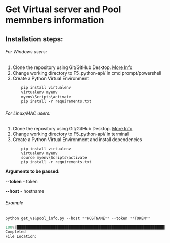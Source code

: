 # Get Virtual server and Pool memnbers information

## Installation steps:

###### For Windows users:

1. Clone the repository using Git/GitHub Desktop.  [More Info](https://docs.github.com/en/desktop/contributing-and-collaborating-using-github-desktop/adding-and-cloning-repositories/cloning-a-repository-from-github-to-github-desktop)
2. Change working directory to F5_python-api/ in cmd prompt/powershell
3. Create a Python Virtual Environment
```ps
       pip install virtualenv
       virtualenv myenv
       myenv\Scripts\activate
       pip install -r requirements.txt
```

###### For Linux/MAC users:

1. Clone the repository using Git/GitHub Desktop.  [More Info](https://docs.github.com/en/desktop/contributing-and-collaborating-using-github-desktop/adding-and-cloning-repositories/cloning-a-repository-from-github-to-github-desktop)
2. Change working directory to F5_python-api/ in terminal
3. Create a Python Virtual Environment and install dependencies
```shell
       pip install virtualenv
       virtualenv myenv
       source myenv\Scripts\activate
       pip install -r requirements.txt
```

**Arguments to be passed:**

**--token** - token

**--host** - hostname

###### Example
```python
python get_vs&pool_info.py --host **HOSTNAME** --token **TOKEN** 

100%|███████████████████████████████████████████████████████████████████████████████████████████████████████████████████████████████████████████████████████| 10/10 [00:12<00:00,  1.28s/it]
Completed
File Location: 
```


